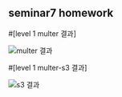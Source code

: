 ## seminar7 homework


#[level 1 multer 결과]

![multer 결과](https://user-images.githubusercontent.com/37949197/85151777-28a21600-b28f-11ea-95d6-0f61b51a7a49.png)

#[level 1 multer-s3 결과]

![s3 결과](https://user-images.githubusercontent.com/37949197/85151761-250e8f00-b28f-11ea-9938-bd245a572e64.png)
